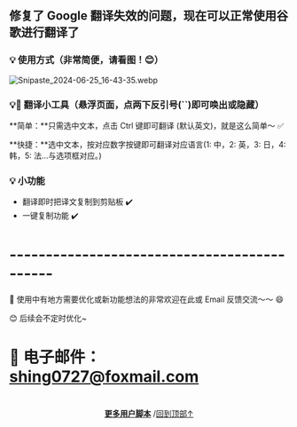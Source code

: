 <!--AUTO_NAVIGATION_PLEASE_DONT_DELETE_IT-->
<!--AUTO_NAVIGATION_PLEASE_DONT_DELETE_IT-END-->
<!--AUTO_SHIELDS_PLEASE_DONT_DELETE_IT-->
<!--AUTO_SHIELDS_PLEASE_DONT_DELETE_IT-END-->
<!--AUTO_HISTORY_PLEASE_DONT_DELETE_IT-->
<!--AUTO_HISTORY_PLEASE_DONT_DELETE_IT-END-->
<!--TEXT-->

## 修复了 Google 翻译失效的问题，现在可以正常使用谷歌进行翻译了

### 💡 使用方式（非常简便，请看图！😊）[](#使用方式（非常简便，请看图！）)

![Snipaste_2024-06-25_16-43-35.webp](https://img.xwyue.com/i/2024/06/25/667a850940f98.webp)

### 💡🎇 翻译小工具（悬浮页面，点两下反引号(\`\`)即可唤出或隐藏）[](<#翻译小工具（悬浮页面，点两下反引号(``)即可唤出或隐藏）>)

**简单：**只需选中文本，点击 Ctrl 键即可翻译 (默认英文)，就是这么简单～ ✅

**快捷：**选中文本，按对应数字按键即可翻译对应语言(1: 中，2: 英，3: 日，4: 韩，5: 法...与选项框对应。)

### 💡 小功能[](#小功能)

-   翻译即时把译文复制到剪贴板 ✔️
-   一键复制功能 ✔️

# \--------------------------------------------[](#-)

📖 使用中有地方需要优化或新功能想法的非常欢迎在此或 Email 反馈交流～～ 😄

😊 后续会不定时优化~

# 📮 电子邮件：[shing0727@foxmail.com](shing0727@foxmail.com)[](#Email：shing0727@foxmail.com)

<!--AUTHORS-->
<!--AUTHORS-END-->
<!--SCREENSHOT-->

<!--SCREENSHOT-END-->
<!--TEXT-END-->

<!--AUTO_ABOUT_PLEASE_DONT_DELETE_IT-->
<!--AUTO_ABOUT_PLEASE_DONT_DELETE_IT-END-->
<!--AUTO_HELP_PLEASE_DONT_DELETE_IT-->
<!--AUTO_HELP_PLEASE_DONT_DELETE_IT-END-->
<!--FOOTER-->

<img height="6px" width="100%" src="https://media.chatgptautorefresh.com/images/separators/gradient-aqua.png?latest">
<center><div align="center"><p><a href="https://github.com/ChinaGodMan/UserScripts"><strong>更多用户脚本</strong></a> /<a href="#top">回到顶部↑</a></p></div></center>

<!--FOOTER--END-->
